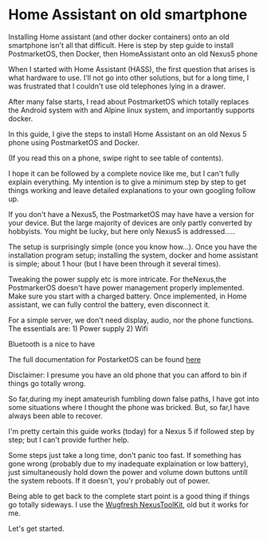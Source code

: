 # Home Assistant on old smartphone

Installing Home assistant (and other docker containers) onto an old smartphone isn't all that difficult.
Here is step by step guide to install PostmarketOS, then  Docker, then HomeAssistant onto an old Nexus5 phone

When I started with Home Assistant (HASS), the first question that arises is what hardware to use. I'll not go into other solutions, but for a long time, I was frustrated that I couldn't use old telephones lying in a drawer.

After many false starts, I read about PostmarketOS which totally replaces the Android system with and Alpine linux system, and importantly supports docker.

In this guide, I give the steps to install Home Assistant on an old Nexus 5 phone using PostmarketOS and Docker.

(If you read this on a phone, swipe right to see table of contents).

I hope it can be followed by a complete novice like me, but I can't fully explain everything. My intention is to give a minimum step by step to get things working and leave detailed explanations to your own googling follow up.

If you don't have a Nexus5, the PostmarketOS may have have a version for your device. But the large majority of devices are only partly converted by hobbyists. You might be lucky, but here only Nexus5 is addressed.....

The setup is surprisingly simple (once you know how...). Once you have the installation program setup; installing the system, docker and home assistant is simple; about 1 hour (but I have been through it several times). 

Tweaking the power supply etc is more intricate. For theNexus,the PostmarkerOS doesn't have power management properly implemented. Make sure you start with a charged battery. Once implemented, in Home assistant, we can fully control the battery,  even disconnect it.

For a simple server, we don't need display, audio, nor the phone functions. The essentials are:
    1) Power supply
    2) Wifi

Bluetooth is a nice to have

The full documentation for PostarketOS can be found [here](https://wiki.postmarketos.org/wiki/Main_Page)

Disclaimer: I presume you have an old phone that you can afford to bin if things go totally wrong. 

So far,during my inept amateurish fumbling down false paths, I have got into some situations where I thought the phone was bricked. But, so far,I have always been able to recover. 

 I'm pretty certain this guide works (today) for a Nexus 5 if followed step by step; but I can't provide further help.
 
Some steps just take a long time, don't panic too fast. If something has gone wrong (probably due to my inadequate explaination or low battery), just simultaneously hold down the power and volume down buttons untill the system reboots. If it doesn't, you'r probably out of power.

Being able to get back to the complete start point is a good thing if things go totally sideways. I use the [Wugfresh NexusToolKit](http://www.wugfresh.com/nrt/?noamp=mobile), old but it works for me.

Let's get started.
 